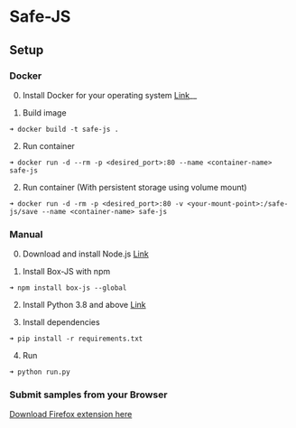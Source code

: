 # Safe-JS

## Setup
### Docker
0. Install Docker for your operating system
[Link](`https://docs.docker.com/engine/install/`)__

1. Build image
```
➜ docker build -t safe-js .
```

2. Run container
```
➜ docker run -d --rm -p <desired_port>:80 --name <container-name> safe-js
```

2. Run container (With persistent storage using volume mount)
```
➜ docker run -d -rm -p <desired_port>:80 -v <your-mount-point>:/safe-js/save --name <container-name> safe-js
```

### Manual

0. Download and install Node.js 
[Link](`https://nodejs.org/en/`)

1. Install Box-JS with npm
```
➜ npm install box-js --global
```

2. Install Python 3.8 and above
[Link](`https://www.python.org/downloads/`)

3. Install dependencies
```
➜ pip install -r requirements.txt
```
4. Run
```
➜ python run.py
```

### Submit samples from your Browser

[Download Firefox extension here](https://github.com/vangeance666/safe-js-extension)